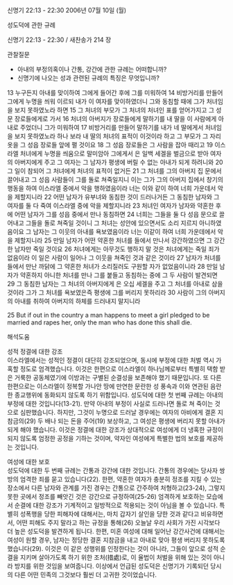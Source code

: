 신명기 22:13 - 22:30 
2006년 07월 10일 (월)

성도덕에 관한 규례



신명기 22:13 - 22:30 / 새찬송가 214 장


관찰질문
- 아내의 부정의혹이나 간통, 강간에 관한 규례는 어떠합니까? 
- 신명기에 나오는 성과 관련된 규례의 특징은 무엇입니까? 

13 누구든지 아내를 맞이하여 그에게 들어간 후에 그를 미워하여 14 비방거리를 만들어 그에게 누명을 씌워 이르되 내가 이 여자를 맞이하였더니 그와 동침할 때에 그가 처녀임을 보지 못하였노라 하면 15 그 처녀의 부모가 그 처녀의 처녀인 표를 얻어가지고 그 성문 장로들에게로 가서 16 처녀의 아버지가 장로들에게 말하기를 내 딸을 이 사람에게 아내로 주었더니 그가 미워하여 17 비방거리를 만들어 말하기를 내가 네 딸에게서 처녀임을 보지 못하였노라 하나 보라 내 딸의 처녀의 표적이 이것이라 하고 그 부모가 그 자리옷을 그 성읍 장로들 앞에 펼 것이요 18 그 성읍 장로들은 그 사람을 잡아 때리고 19 이스라엘 처녀에게 누명을 씌움으로 말미암아 그에게서 은 일백 세겔을 벌금으로 받아 여자의 아버지에게 주고 그 여자는 그 남자가 평생에 버릴 수 없는 아내가 되게 하려니와 20 그 일이 참되어 그 처녀에게 처녀의 표적이 없거든 21 그 처녀를 그의 아버지 집 문에서 끌어내고 그 성읍 사람들이 그를 돌로 쳐죽일지니 이는 그가 그의 아버지 집에서 창기의 행동을 하여 이스라엘 중에서 악을 행하였음이라 너는 이와 같이 하여 너희 가운데서 악을 제할지니라 22 어떤 남자가 유부녀와 동침한 것이 드러나거든 그 동침한 남자와 그 여자를 둘 다 죽여 이스라엘 중에 악을 제할지니라 23 처녀인 여자가 남자와 약혼한 후에 어떤 남자가 그를 성읍 중에서 만나 동침하면 24 너희는 그들을 둘 다 성읍 문으로 끌어내고 그들을 돌로 쳐죽일 것이니 그 처녀는 성안에 있으면서도 소리 지르지 아니하였음이요 그 남자는 그 이웃의 아내를 욕보였음이라 너는 이같이 하여 너희 가운데에서 악을 제할지니라 25 만일 남자가 어떤 약혼한 처녀를 들에서 만나서 강간하였으면 그 강간한 남자만 죽일 것이요 26 처녀에게는 아무것도 행하지 말 것은 처녀에게는 죽일 죄가 없음이라 이 일은 사람이 일어나 그 이웃을 쳐죽인 것과 같은 것이라 27 남자가 처녀를 들에서 만난 까닭에 그 약혼한 처녀가 소리질러도 구원할 자가 없었음이니라 28 만일 남자가 약혼하지 아니한 처녀를 만나 그를 붙들고 동침하는 중에 그 두 사람이 발견되면 29 그 동침한 남자는 그 처녀의 아버지에게 은 오십 세겔을 주고 그 처녀를 아내로 삼을 것이라 그가 그 처녀를 욕보였은즉 평생에 그를 버리지 못하리라 30 사람이 그의 아버지의 아내를 취하여 아버지의 하체를 드러내지 말지니라 

25  But if out in the country a man happens to meet a girl pledged to be married and rapes her, only the man who has done this shall die.

해석도움





성적 정결에 대한 강조  
이스라엘에서는 성적인 정결이 대단히 강조되었으며, 동시에 부정에 대한 처벌 역시 가혹할 정도로 엄격했습니다. 이것은 한편으로 이스라엘이 하나님께로부터 특별히 택함 받은 거룩한 공동체였기에 이방과는 구별된 순결성을 보존해야 했기 때문입니다. 또 다른 한편으로는 이스라엘이 정복할 가나안 땅에 만연한 문란한 성 풍속과 이와 연관된 음란한 종교행위에 동화되지 않도록 하기 위함입니다. 성도덕에 대한 첫 번째 규례는 아내의 부정에 대한 것입니다(13-21). 만약 아내의 부정이 사실로 드러나면 돌로 쳐 죽이는 것으로 심판했습니다. 하지만, 그것이 누명으로 드러날 경우에는 여자의 아비에게 결혼 지참금의(29) 두 배나 되는 돈을 주어(19) 보상하고, 그 여성은 평생에 버리지 못할 아내가 되게 해야 했습니다. 이것은 정결에 대한 강조가 상대적으로 여성에게 더 냉혹한 규정이 되지 않도록 엄정한 공정을 기하는 것이며, 약자인 여성에게 특별한 법의 보호를 제공하는 것입니다.     

여성에 대한 보호  
성도덕에 대한 두 번째 규례는 간통과 강간에 대한 것입니다. 간통의 경우에는 당사자 쌍방의 엄격한 죄를 묻고 있습니다(22). 한편, 약혼한 여자가 충분히 정조를 지킬 수 있는 장소에서 다른 남자와 관계를 가진 경우는 간통으로 간주하여 처형하고(23-24), 그렇지 못한 곳에서 정조를 빼앗긴 것은 강간으로 규정하여(25-26) 엄격하게 보호하는 모습에서 순결에 대한 강조가 기계적이고 일방적으로 적용되는 것이 아님을 볼 수 있습니다. 특별히 성폭행을 당한 피해자에 대해서는, 마치 갑자기 살인을 당한 것과 같다고 비유하면서, 어떤 피해도 주지 말라고 하는 규정을 통해(26) 오늘날 우리 사회가 가진 시각보다 더 높은 성도덕을 발견하게 됩니다. 한편, 미혼 여성에 대해 일어난 강간사건에 대해서는 여성이 원할 경우, 남자는 정당한 결혼 지참금을 내고 아내로 맞아 평생 버리지 못하도록 했습니다(29). 이것은 이 같은 성행위를 인정한다는 것이 아니라, 그들이 앞으로 성적 순결을 지키며 살아가도록 하기 위한 조처(措處)로, 이 율법이 처벌을 위해 있는 것이 아니라 방지를 위한 것임을 보여줍니다. 이상에서 언급된 성도덕은 신명기가 기록되던 당시의 다른 어떤 민족의 그것보다 훨씬 더 고귀한 것이었습니다.